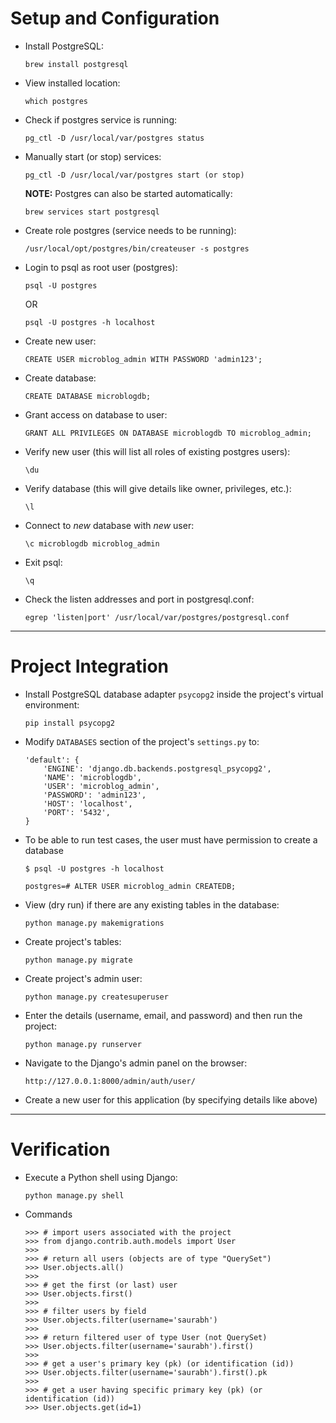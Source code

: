 # Setup and Configuration

+ Install PostgreSQL:

  `brew install postgresql`

+ View installed location:

  `which postgres`

+ Check if postgres service is running:

  `pg_ctl -D /usr/local/var/postgres status`

+ Manually start (or stop) services:

  `pg_ctl -D /usr/local/var/postgres start (or stop)`

  **NOTE:** Postgres can also be started automatically:

  `brew services start postgresql`

+ Create role postgres (service needs to be running):

  `/usr/local/opt/postgres/bin/createuser -s postgres`

+ Login to psql as root user (postgres):

  `psql -U postgres`

  OR

  `psql -U postgres -h localhost`

+ Create new user:

  `CREATE USER microblog_admin WITH PASSWORD 'admin123';`

+ Create database:

  `CREATE DATABASE microblogdb;`

+ Grant access on database to user:

  `GRANT ALL PRIVILEGES ON DATABASE microblogdb TO microblog_admin;`

+ Verify new user (this will list all roles of existing postgres users):

  `\du`

+ Verify database (this will give details like owner, privileges, etc.):

  `\l`

+ Connect to *new* database with *new* user:

  `\c microblogdb microblog_admin`

+ Exit psql:

  `\q`

+ Check the listen addresses and port in postgresql.conf:

  `egrep 'listen|port' /usr/local/var/postgres/postgresql.conf`

----

# Project Integration

+ Install PostgreSQL database adapter `psycopg2` inside the project's virtual environment:

  `pip install psycopg2`

+ Modify `DATABASES` section of the project's `settings.py` to:

  ```
  'default': {
      'ENGINE': 'django.db.backends.postgresql_psycopg2',
      'NAME': 'microblogdb',
      'USER': 'microblog_admin',
      'PASSWORD': 'admin123',
      'HOST': 'localhost',
      'PORT': '5432',
  }
  ```

+ To be able to run test cases, the user must have permission to create a database

  `$ psql -U postgres -h localhost`

  `postgres=# ALTER USER microblog_admin CREATEDB;`

+ View (dry run) if there are any existing tables in the database:

  `python manage.py makemigrations`

+ Create project's tables:

  `python manage.py migrate`

+ Create project's admin user:

  `python manage.py createsuperuser`

+ Enter the details (username, email, and password) and then run the project:

  `python manage.py runserver`

+ Navigate to the Django's admin panel on the browser:

  `http://127.0.0.1:8000/admin/auth/user/`

+ Create a new user for this application (by specifying details like above)

----

# Verification

+ Execute a Python shell using Django:

  `python manage.py shell`

+ Commands

  ```
  >>> # import users associated with the project
  >>> from django.contrib.auth.models import User
  >>>
  >>> # return all users (objects are of type "QuerySet")
  >>> User.objects.all()
  >>>
  >>> # get the first (or last) user
  >>> User.objects.first()
  >>>
  >>> # filter users by field
  >>> User.objects.filter(username='saurabh')
  >>>
  >>> # return filtered user of type User (not QuerySet)
  >>> User.objects.filter(username='saurabh').first()
  >>>
  >>> # get a user's primary key (pk) (or identification (id))
  >>> User.objects.filter(username='saurabh').first().pk
  >>>
  >>> # get a user having specific primary key (pk) (or identification (id))
  >>> User.objects.get(id=1)
  ```

